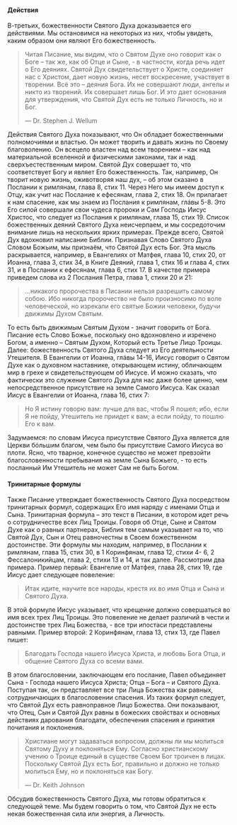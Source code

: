 #### Действия

В-третьих, божественности Святого Духа доказывается его действиями. Мы остановимся на некоторых из них, чтобы увидеть, каким образом они являют Его божественность.

> Читая Писание, мы видим, что о Святом Духе оно говорит как о Боге – так же, как об Отце и Сыне, - в частности, когда речь идет о Его деяниях. Святой Дух свидетельствует о Христе, соединяет нас с Христом, дает новую жизнь, несет воскресение, участвует в творении. Всё это – деяния Бога. Их не совершают люди, ангелы и никто из творений. Их совершает лишь Бог. И это дает основания для утверждения, что Святой Дух есть не только Личность, но и Бог.
> 
> —	Dr. Stephen J. Wellum

Действия Святого Духа показывают, что Он обладает божественными полномочиями и властью. Он может творить и давать жизнь по Своему благоволению. Он всецело властен над всем творением – как над материальной вселенной и физическими законами, так и над сверхъестественным миром.
Святой Дух совершает то, что соответствует Богу и являет Его божественность. Так, например, Он творит новую жизнь, оживотворяя наш дух, – об этом сказано в Послании к римлянам, глава 8, стих 11. Через Него мы имеем доступ к Отцу, как учит нас Послание к ефесянам, глава 2, стих 18. Он прилагает к нам спасение, как мы знаем из Послания к римлянам, глáвы 5-8. Это Его силой совершали свои чудеса пророки и Сам Господь Иисус Христос, что следует из Послания к римлянам, глава 15, стих 19. Список божественных деяний Святого Духа неисчерпаем, и мы сосредоточим внимание лишь на нескольких ярких примерах.
Прежде всего, Святой Дух вдохновил написание Библии. Признавая Слово Святого Духа Словом Божьим, мы признаём, что Святой Дух есть Бог. Эта мысль раскрывается, например, в Евангелиях от Матфея, глава 10, стих 20, от Иоанна, глава 3, стих 34, в Книге Деяний, глава 1, стих 16 и глава 4, стих 31, и в Послании к ефесянам, глава 6, стих 17. В качестве примера приведем слова из 2 Послания Петра, глава 1, стихи 20 и 21:

> ...никакого пророчества в Писании нельзя разрешить самому собою. Ибо никогда пророчество не было произносимо по воле человеческой, но изрекали его святые Божии человеки, будучи движимы Духом Святым.

То есть быть движимым Святым Духом - значит говорить от Бога. Писание есть Слово Божье, поскольку оно вдохновлено и изречено Богом, а именно – Святым Духом, Который есть Третье Лицо Троицы.
Далее: божественность Святого Духа следует из Его деятельности Утешителя. В Евангелии от Иоанна, глáвы 14-16, Иисус говорит о Святом Духе как о духовном наставнике, открывающем истину, обличающем мир в грехе и свидетельствующем об Иисусе. И можно сказать, что фактически это служение Святого Духа для нас даже более ценно, чем непосредственное присутствие на земле Самого Иисуса.
Как сказал Иисус в Евангелии от Иоанна, глава 16, стих 7:

> Но Я истину говорю вам: лучше для вас, чтобы Я пошел; ибо, если Я не пойду, Утешитель не приидет к вам; а если пойду, то
пошлю Его к вам.

Задумаемся: по словам Иисуса присутствие Святого Духа является для Церкви бóльшим благом, чем было бы присутствие Самого Иисуса во плоти. Ясно, что тварное, конечное существо не может превзойти благословенности пребывания на земле Сына Божьего, - то есть посланный Им Утешитель не может Сам не быть Богом.


#### Тринитарные формулы

Также Писание утверждает божественность Святого Духа посредством тринитарных формул, содержащих Его имя наряду с именами Отца и Сына.
Тринитарная формула – это текст в Писании, в котором идет речь о сотрудничестве всех Лиц Троицы. Говоря об Отце, Сыне и Святом Духе как о равных партнерах, Библия тем самым указывает на то, что Святой Дух, Сын и Отец равночестны в Своем божественном достоинстве. Эти формулы мы находим, например, в Послании к римлянам, глава 15, стих 30, в 1 Коринфянам, глава 12, стихи 4- 6, 2 Фессалоникийцам, глава 2, стихи 13 и 14, и так далее. Рассмотрим два примера.
Пример первый: Евангелие от Матфея, глава 28, стих 19, где Иисус дает следующее повеление:

>  Итак идите, научите все народы, крестя их во имя Отца и Сына и Святого Духа.

В этой формуле Иисус указывает, что крещение должно совершаться во имя всех трех Лиц Троицы. Это повеление не делает различий в чести и достоинстве трех Лиц Божества, - все три ипостаси представлены равными.
Пример второй: 2 Коринфянам, глава 13, стих 13, где Павел пишет:

>  Благодать Господа нашего Иисуса Христа, и любовь Бога Отца, и общение Святого Духа со всеми вами.

В этом благословении, заключающем его послание, Павел объединяет Сына - Господа нашего Иисуса Христа; Отца – Бога – и Святого Духа. Поступая так, он представляет все три Лица Божества как равных, сотрудничающих в благословении спасения.
Из таких формул следует, что Святой Дух есть равноправное Лицо Божества. Они показывают, что Отец, Сын и Святой Дух равны в божеских свойствах и основных действиях дарования благодати, обеспечения спасения и принятия почитания и поклонения.

> Христиане могут задаваться вопросом, должны ли мы молиться Святому Духу и поклоняться Ему. Согласно христианскому учению о Троице единый в существе Своем Бог троичен в лицах. Поскольку Святой Дух есть Бог, правильно и должно не только молиться Ему, но и поклоняться как Богу.
> 
> —	Dr. Keith Johnson

Обсудив божественность Святого Духа, мы готовы обратиться к следующей теме. Мы будем говорить о том, что Святой Дух не есть некая божественная сила или энергия, а Личность.
